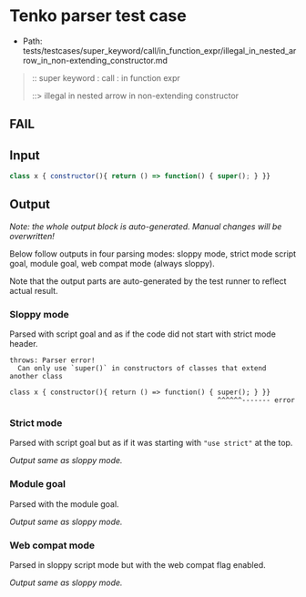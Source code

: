 # Tenko parser test case

- Path: tests/testcases/super_keyword/call/in_function_expr/illegal_in_nested_arrow_in_non-extending_constructor.md

> :: super keyword : call : in function expr
>
> ::> illegal in nested arrow in non-extending constructor
## FAIL

## Input


`````js
class x { constructor(){ return () => function() { super(); } }}
`````

## Output

_Note: the whole output block is auto-generated. Manual changes will be overwritten!_

Below follow outputs in four parsing modes: sloppy mode, strict mode script goal, module goal, web compat mode (always sloppy).

Note that the output parts are auto-generated by the test runner to reflect actual result.

### Sloppy mode

Parsed with script goal and as if the code did not start with strict mode header.

`````
throws: Parser error!
  Can only use `super()` in constructors of classes that extend another class

class x { constructor(){ return () => function() { super(); } }}
                                                   ^^^^^^------- error
`````

### Strict mode

Parsed with script goal but as if it was starting with `"use strict"` at the top.

_Output same as sloppy mode._

### Module goal

Parsed with the module goal.

_Output same as sloppy mode._

### Web compat mode

Parsed in sloppy script mode but with the web compat flag enabled.

_Output same as sloppy mode._
